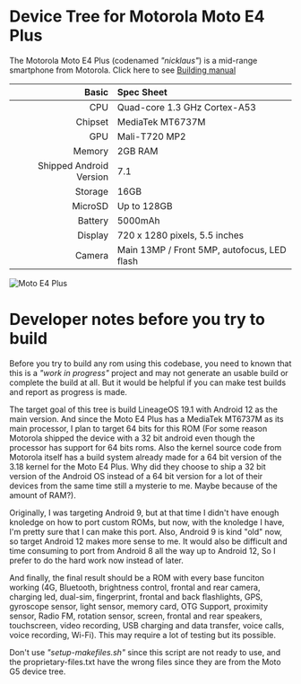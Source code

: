Device Tree for Motorola Moto E4 Plus
===========================================

The Motorola Moto E4 Plus (codenamed _"nicklaus"_) is a mid-range smartphone from Motorola.
Click here to see [Building manual](https://github.com/LineageOS-MediaTek/android_device_motorola_nicklaus/tree/cm-14.1/MANUAL.md)

Basic   | Spec Sheet
-------:|:-------------------------
CPU     | Quad-core 1.3 GHz Cortex-A53
Chipset | MediaTek MT6737M
GPU     | Mali-T720 MP2
Memory  | 2GB RAM
Shipped Android Version | 7.1
Storage | 16GB
MicroSD | Up to 128GB
Battery | 5000mAh
Display | 720 x 1280 pixels, 5.5 inches
Camera  | Main 13MP / Front 5MP, autofocus, LED flash

![Moto E4 Plus](http://drop.ndtv.com/TECH/product_database/images/6132017104528AM_635_motoe4plusdb.jpeg "Moto E4 Plus")


Developer notes before you try to build
===========================================

Before you try to build any rom using this codebase, you need to known that this is a _"work in progress"_ project
and may not generate an usable build or complete the build at all. But it would be helpful if you can make
test builds and report as progress is made. 

The target goal of this tree is build LineageOS 19.1 with Android 12
as the main version. And since the Moto E4 Plus has a MediaTek MT6737M
as its main processor, I plan to target 64 bits for this ROM (For some
reason Motorola shipped the device with a 32 bit android even though
the processor has support for 64 bits roms. Also the kernel source
code from Motorola itself has a build system already made for a 64 bit
version of the 3.18 kernel for the Moto E4 Plus. Why did they choose
to ship a 32 bit version of the Android OS instead of a 64 bit version
for a lot of their devices from the same time still a mysterie to me.
Maybe because of the amount of RAM?).

Originally, I was targeting Android 9, but at that time I didn't have
enough knoledge on how to port custom ROMs, but now, with the knoledge
I have, I'm pretty sure that I can make this port. Also, Android 9 is
kind "old" now, so target Android 12 makes more sense to me. It would
also be difficult and time consuming to port from Android 8 all the way up to Android 12,
So I prefer to do the hard work now instead of later.

And finally, the final result should be a ROM with every base funciton
working (4G, Bluetooth, brightness control, frontal and rear camera, charging led,
dual-sim, fingerprint, frontal and back flashlights, GPS, gyroscope sensor, light sensor, memory card, OTG
Support, proximity sensor, Radio FM, rotation sensor, screen, frontal and rear speakers, touchscreen, video
recording, USB charging and data transfer, voice calls, voice
recording, Wi-Fi). This may require a lot of testing but its possible.

Don't use _"setup-makefiles.sh"_ since this script are not ready to use, and the
proprietary-files.txt have the wrong files since they are from the
Moto G5 device tree.
